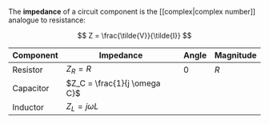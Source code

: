 The **impedance** of a circuit component is the [[complex|complex number]] analogue to resistance:

$$
Z = \frac{\tilde{V}}{\tilde{I}}
$$

|Component|Impedance|Angle|Magnitude|
|---------|---------|-----|----------|
|Resistor|$Z_R = R$|$0$|$R$|
|Capacitor|$Z_C = \frac{1}{j \omega C}$|
|Inductor|$Z_L = j \omega L$|